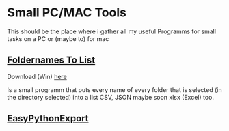 # Small PC/MAC Tools
 This should be the place where i gather all my useful Programms for small tasks on a PC or (maybe to) for mac

 ## [Foldernames To List](FoldernamesToList)
  Download (Win) [here](FoldernamesToList/Exported/dist) <br>
  
  Is a small programm that puts every name of every folder that is selected (in the directory selected) into a list CSV, JSON maybe soon 
  xlsx (Excel) too.
  
 ## [EasyPythonExport](EasyPythonExport)

